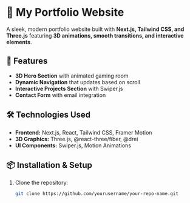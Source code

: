 # 🚀 My Portfolio Website

A sleek, modern portfolio website built with **Next.js, Tailwind CSS, and Three.js** featuring **3D animations, smooth transitions, and interactive elements**.

## 🌟 Features

- **3D Hero Section** with animated gaming room
- **Dynamic Navigation** that updates based on scroll
- **Interactive Projects Section** with Swiper.js
- **Contact Form** with email integration

## 🛠️ Technologies Used

- **Frontend:** Next.js, React, Tailwind CSS, Framer Motion
- **3D Graphics:** Three.js, @react-three/fiber, @drei
- **UI Components:** Swiper.js, Motion Animations

## 📦 Installation & Setup

1. Clone the repository:
   ```sh
   git clone https://github.com/yourusername/your-repo-name.git
   ```
